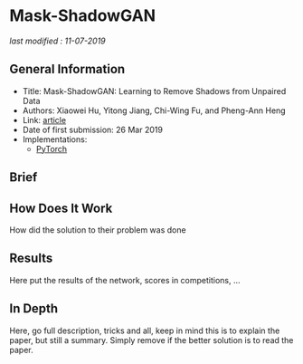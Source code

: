 #  Mask-ShadowGAN

_last modified : 11-07-2019_

## General Information

- Title:  Mask-ShadowGAN: Learning to Remove Shadows from Unpaired Data
- Authors: Xiaowei Hu, Yitong Jiang, Chi-Wing Fu, and Pheng-Ann Heng
- Link: [article](https://arxiv.org/abs/1903.10683)
- Date of first submission: 26 Mar 2019
- Implementations:
    - [PyTorch](https://github.com/xw-hu/Mask-ShadowGAN)

## Brief



## How Does It Work

How did the solution to their problem was done

## Results

Here put the results of the network, scores in competitions, ...

## In Depth

Here, go full description, tricks and all, keep in mind this is to explain the paper, but still a summary. Simply remove if the better solution is to read the paper.